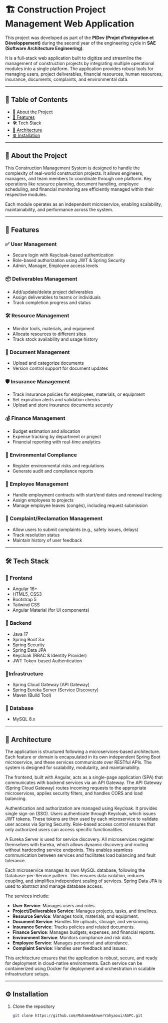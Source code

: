 # 🏗️ Construction Project Management Web Application

This project was developed as part of the **PIDev (Projet d'Intégration et Développement)** during the second year of the engineering cycle in **SAE (Software Architecture Engineering)**.

It is a full-stack web application built to digitize and streamline the management of construction projects by integrating multiple operational modules into a single platform. The application provides robust tools for managing users, project deliverables, financial resources, human resources, insurance, documents, complaints, and environmental data.

---

## 📌 Table of Contents

- [🧩 About the Project](#-about-the-project)
- [🚀 Features](#-features)
- [🛠️ Tech Stack](#-tech-stack)
- [🧱 Architecture](#-architecture)
- [⚙️ Installation](#-installation)


---

## 🧩 About the Project

This Construction Management System is designed to handle the complexity of real-world construction projects. It allows engineers, managers, and team members to coordinate through one platform. Key operations like resource planning, document handling, employee scheduling, and financial monitoring are efficiently managed within their respective modules.

Each module operates as an independent microservice, enabling scalability, maintainability, and performance across the system.

---

## 🚀 Features

### ✅ User Management
- Secure login with Keycloak-based authentication
- Role-based authorization using JWT & Spring Security
- Admin, Manager, Employee access levels

### 📦 Deliverables Management
- Add/update/delete project deliverables
- Assign deliverables to teams or individuals
- Track completion progress and status

### 🛠️ Resource Management
- Monitor tools, materials, and equipment
- Allocate resources to different sites
- Track stock availability and usage history

### 📁 Document Management
- Upload and categorize documents 
- Version control support for document updates

### 🛡️ Insurance Management
- Track insurance policies for employees, materials, or equipment
- Set expiration alerts and validation checks
- Upload and store insurance documents securely

### 💰 Finance Management
- Budget estimation and allocation
- Expense tracking by department or project
- Financial reporting with real-time analytics

### 🌱 Environmental Compliance
- Register environmental risks and regulations
- Generate audit and compliance reports

### 👷 Employee Management
- Handle employment contracts with start/end dates and renewal tracking
- Assign employees to projects
- Manage employee leaves (congés), including request submission

### 📢 Complaint/Reclamation Management
- Allow users to submit complaints (e.g., safety issues, delays)
- Track resolution status
- Maintain history of user feedback

---

## 🛠️ Tech Stack

### 🔹 Frontend
- Angular 16+
- HTML5, CSS3
- Bootstrap 5
- Tailwind CSS
- Angular Material (for UI components)

### 🔹 Backend
- Java 17
- Spring Boot 3.x
- Spring Security
- Spring Data JPA
- Keycloak (RBAC & Identity Provider)
- JWT Token-based Authentication

### 🔹Infrastructure
- Spring Cloud Gateway (API Gateway)
- Spring Eureka Server (Service Discovery)
- Maven (Build Tool)

### 🔹 Database
- MySQL 8.x

---

## 🧱 Architecture

The application is structured following a microservices-based architecture. Each feature or domain is encapsulated in its own independent Spring Boot microservice, and these services communicate over RESTful APIs. The system is designed for scalability, modularity, and maintainability.

The frontend, built with Angular, acts as a single-page application (SPA) that communicates with backend services via an API Gateway. The API Gateway (Spring Cloud Gateway) routes incoming requests to the appropriate microservices, applies security filters, and handles CORS and load balancing.

Authentication and authorization are managed using Keycloak. It provides single sign-on (SSO). Users authenticate through Keycloak, which issues JWT tokens. These tokens are then used by each microservice to validate user access via Spring Security. Role-based access control ensures that only authorized users can access specific functionalities.

A Eureka Server is used for service discovery. All microservices register themselves with Eureka, which allows dynamic discovery and routing without hardcoding service endpoints. This enables seamless communication between services and facilitates load balancing and fault tolerance.

Each microservice manages its own MySQL database, following the Database-per-Service pattern. This ensures data isolation, reduces coupling, and simplifies independent scaling of services. Spring Data JPA is used to abstract and manage database access.

The services include:

- **User Service**: Manages users and roles.
- **Project/Deliverables Service**: Manages projects, tasks, and timelines.
- **Resource Service**: Manages tools, materials, and equipment.
- **Document Service**: Handles file uploads, storage, and versioning.
- **Insurance Service**: Tracks policies and related documents.
- **Finance Service**: Manages budgets, expenses, and financial reports.
- **Environment Service**: Monitors compliance and risk data.
- **Employee Service**: Manages personnel and attendance.
- **Complaint Service**: Handles user feedback and issues.

This architecture ensures that the application is robust, secure, and ready for deployment in cloud-native environments. Each service can be containerized using Docker for deployment and orchestration in scalable infrastructure setups.

---

## ⚙️ Installation

1. Clone the repository  
   ```bash
   git clone https://github.com/MohamedAnwerYahyaoui/AGPC.git

